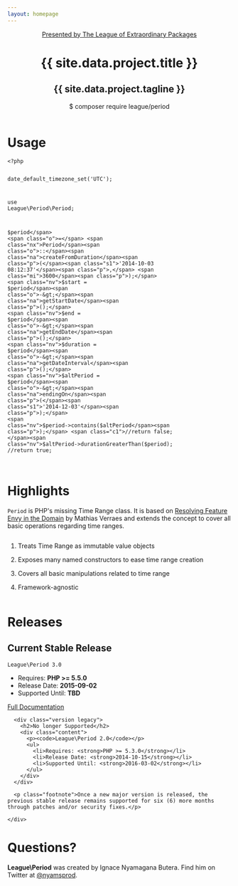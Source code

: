 ```yaml
---
layout: homepage
---
```


<header>
    <div class="inner-content">
      <a href="http://thephpleague.com/" class="league">
          Presented by The League of Extraordinary Packages
      </a>
      <h1>{{ site.data.project.title }}</h1>
      <h2>{{ site.data.project.tagline }}</h2>
      <p class="composer"><span>$ composer require league/period</span></p>
    </div>
</header>

<main>
  <div class="example">
    <div class="inner-content">
      <h1>Usage</h1>

<div class="highlighter-rouge"><pre class="highlight"><code><span class="cp">&lt;?php</span>

<span class="nb">date_default_timezone_set</span><span class="p">(</span><span class="s1">'UTC'</span><span class="p">);</span>

<span class="k">use</span> <span class="nx">League\Period\Period</span><span class="p">;</span>

<span class="nv">$period</span> <span class="o">=</span> <span class="nx">Period</span><span class="o">::</span><span class="na">createFromDuration</span><span class="p">(</span><span class="s1">'2014-10-03 08:12:37'</span><span class="p">,</span> <span class="mi">3600</span><span class="p">);</span>
<span class="nv">$start</span> <span class="o">=</span> <span class="nv">$period</span><span class="o">-&gt;</span><span class="na">getStartDate</span><span class="p">();</span>
<span class="nv">$end</span>   <span class="o">=</span> <span class="nv">$period</span><span class="o">-&gt;</span><span class="na">getEndDate</span><span class="p">();</span>
<span class="nv">$duration</span>  <span class="o">=</span> <span class="nv">$period</span><span class="o">-&gt;</span><span class="na">getDateInterval</span><span class="p">();</span>
<span class="nv">$altPeriod</span> <span class="o">=</span> <span class="nv">$period</span><span class="o">-&gt;</span><span class="na">endingOn</span><span class="p">(</span><span class="s1">'2014-12-03'</span><span class="p">);</span>
<span class="nv">$period</span><span class="o">-&gt;</span><span class="na">contains</span><span class="p">(</span><span class="nv">$altPeriod</span><span class="p">);</span> <span class="c1">//return false;
</span><span class="nv">$altPeriod</span><span class="o">-&gt;</span><span class="na">durationGreaterThan</span><span class="p">(</span><span class="nv">$period</span><span class="p">);</span> <span class="c1">//return true;
</span></code></pre>
</div>
    </div>
  </div>


  <div class="highlights">
    <div class="inner-content">
      <div class="column one">
        <h1>Highlights</h1>
        <div class="description">
        <p><code>Period</code> is PHP's missing Time Range class. It is based on <a href="http://verraes.net/2014/08/resolving-feature-envy-in-the-domain/">Resolving Feature Envy in the Domain</a> by Mathias Verraes and extends the concept to cover all basic operations regarding time ranges.</p>
        </div>
      </div>
      <div class="column two">
        <ol>
          <li><p>Treats Time Range as immutable value objects</p></li>
          <li><p>Exposes many named constructors to ease time range creation</p></li>
          <li><p>Covers all basic manipulations related to time range</p></li>
          <li><p>Framework-agnostic</p></li>
        </ol>
      </div>
    </div>
  </div>

  <div class="documentation">
    <div class="inner-content">
      <h1>Releases</h1>
      <div class="version current">
        <h2>Current Stable Release</h2>
        <div class="content">
          <p><code>League\Period 3.0</code></p>
          <ul>
            <li>Requires: <strong>PHP >= 5.5.0</strong></li>
            <li>Release Date: <strong>2015-09-02</strong></li>
            <li>Supported Until: <strong>TBD</strong></li>
          </ul>
          <p><a href="/api/">Full Documentation</a></p>
        </div>
      </div>

      <div class="version legacy">
        <h2>No longer Supported</h2>
        <div class="content">
          <p><code>League\Period 2.0</code></p>
          <ul>
            <li>Requires: <strong>PHP >= 5.3.0</strong></li>
            <li>Release Date: <strong>2014-10-15</strong></li>
            <li>Supported Until: <strong>2016-03-02</strong></li>
          </ul>
        </div>
      </div>

      <p class="footnote">Once a new major version is released, the previous stable release remains supported for six (6) more months through patches and/or security fixes.</p>

    </div>
  </div>

  <div class="questions">
    <div class="inner-content">
      <h1>Questions?</h1>
      <p><strong>League\Period</strong> was created by Ignace Nyamagana Butera. Find him on Twitter at <a href="https://twitter.com/nyamsprod">@nyamsprod</a>.</p>
    </div>
  </div>
</main>